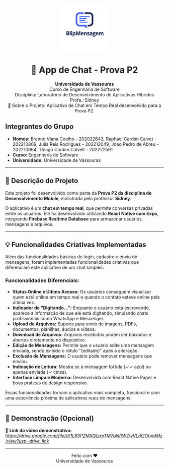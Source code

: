 <p align="center"> <img src="./assets/logo.png" alt="Logo" width="150"/> </p> <h1 align="center">📱 App de Chat - Prova P2</h1> <p align="center"> <b>Universidade de Vassouras</b><br/> Curso de Engenharia de Software<br/> Disciplina: Laboratório de Desenvolvimento de Aplicativos Híbridos<br/> Profa.: Sidney<br/> 
🚀 Sobre o Projeto:
Aplicativo de Chat em Tempo Real desenvolvido para a Prova P2.

##  Integrantes do Grupo
- **Nomes:** Brenno Viana Coelho - 202022642, Raphael Cardim Calvet - 202210809, Julia Reis Rodrigues - 202212049, Joao Pedro de Abreu - 202210964, Thiago Cardim Calvelt - 202222591
- **Curso:** Engenharia de Software  
- **Universidade:** Universidade de Vassouras  

---

## 📝 Descrição do Projeto

Este projeto foi desenvolvido como parte da **Prova P2 da disciplina de Desenvolvimento Mobile**, ministrada pelo professor **Sidney**.

O aplicativo é um **chat em tempo real**, que permite conversas privadas entre os usuários. Ele foi desenvolvido utilizando **React Native com Expo**, integrando **Firebase Realtime Database** para armazenar usuários, mensagens e arquivos.

---

## 💡 Funcionalidades Criativas Implementadas

Além das funcionalidades básicas de login, cadastro e envio de mensagens, foram implementadas funcionalidades criativas que diferenciam este aplicativo de um chat simples:

###  Funcionalidades Diferenciais:
-  **Status Online e Último Acesso:** Os usuários conseguem visualizar quem está online em tempo real e quando o contato esteve online pela última vez.
-  **Indicador de "Digitando...":** Enquanto o usuário está escrevendo, aparece a informação de que ele está digitando, simulando chats profissionais como WhatsApp e Messenger.
-  **Upload de Arquivos:** Suporte para envio de imagens, PDFs, documentos, planilhas, áudios e vídeos.
-  **Download de Arquivos:** Arquivos recebidos podem ser baixados e abertos diretamente no dispositivo.
-  **Edição de Mensagens:** Permite que o usuário edite uma mensagem enviada, sendo exibido o rótulo "(editado)" após a alteração.
-  **Exclusão de Mensagens:** O usuário pode remover mensagens que enviou.
-  **Indicação de Leitura:** Mostra se a mensagem foi lida (✓✓ azul) ou apenas enviada (✓ cinza).
-  **Interface Limpa e Moderna:** Desenvolvida com React Native Paper e boas práticas de design responsivo.

Essas funcionalidades tornam o aplicativo mais completo, funcional e com uma experiência próxima de aplicativos reais de mensagens.

---

## 🎥 Demonstração (Opcional)

🔗 **Link do vídeo demonstrativo:**  
*https://drive.google.com/file/d/1L63PZMXQfzrpTM7bNRWZwVLdi2OtmdMz/view?usp=drive_link*

---


<p align="center">
  Feito com ❤️ <br>
  Universidade de Vassouras
</p>

